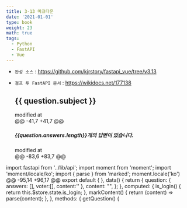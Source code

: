 ```yaml
---
title: 3-13 마크다운
date: '2021-01-01'
type: book
weight: 23
math: true
tags:
  - Python
  - FastAPI
  - Vue
---
```


- `완성 소스` : https://github.com/kjrstory/fastapi_vue/tree/v3.13
- `점프 투 FastAPI 문서` : https://wikidocs.net/177138


    <h2 class="border-bottom py-2">{{ question.subject }}</h2>
    <div class="card my-3">
        <div class="card-body">
            <div class="card-text" v-html="markContent(question.content)"></div>
            <div class="d-flex justify-content-end">
                <div v-if="question.modify_date" class="badge bg-light text-dark p-2 text-start mx-3">
                    <div class="mb-2">modified at</div>
	@@ -41,7 +41,7 @@
    <h5 class="border-bottom my-3 py-2">{{question.answers.length}}개의 답변이 있습니다.</h5>
    <div v-for="answer in question.answers" :key="answer.id" class="card my-3">
        <div class="card-body">
            <div class="card-text" v-html="markContent(answer.content)"></div>
            <div class="d-flex justify-content-end">
                <div v-if="answer.modify_date" class="badge bg-light text-dark p-2 text-start mx-3">
                    <div class="mb-2">modified at</div>
	@@ -83,6 +83,7 @@
import fastapi from '../lib/api';
import moment from 'moment';
import 'moment/locale/ko';
import { parse } from 'marked';
moment.locale('ko')
	@@ -95,14 +96,17 @@ export default {
  },
  data() {
    return {
      question: { answers: [], voter:[], content:''  },
      content: "",
    };
  },
  computed: {
      is_login() {
        return this.$store.state.is_login;
      },
      markContent() {
        return (content) => parse(content);
      },
  },
  methods: {
    getQuestion() {

```
